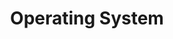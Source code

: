 ---
layout: tag-list
type: tag
title: Operating System
slug: operating-system
category: 
   - docs
   - computer-science
sidebar: true
order: 1
description: >
   CS Study / Operating System
---
